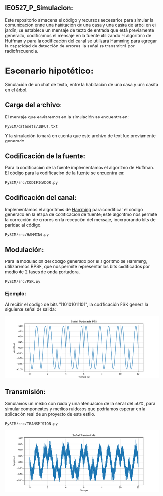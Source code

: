 ## IE0527_P_Simulacion:
Este repositorio almacena el código y recursos necesarios para simular la comunicación entre una habitación de una casa y una casita de árbol en el jardín; se establece un mensaje de texto de entrada que está previamente generado, codificamos el mensaje en la fuente utilizando el algoritmo de Huffman y para la codificación del canal se utilizará Hamming para agregar la capacidad de detección de errores; la señal se transmitirá por radiofrecuencia.

# Escenario hipotético: 
Simulación de un chat de texto, entre la habitación de una casa y una casita en el árbol.

## Carga del archivo:
El mensaje que enviaremos en la simulación se encuentra en:
```
PySIM/datasets/INPUT.txt
```
Y la simulación tomará en cuenta que este archivo de text fue previamente generado.

## Codificación de la fuente:
Para la codificación de la fuente implementamos el algoritmo de Huffman. El código para la codificacion de la fuente se encuentra en:
```
PySIM/src/CODIFICADOR.py
```

## Codificación del canal:
Implementamos el algoritmos de [Hamming](https://www.youtube.com/watch?v=WdmGSWrcMvM) para condificar el código generado en la etapa de codificacion de fuente; este algoritmo nos permite la corrección de errores en la recepción del mensaje, incorporando bits de paridad al código.
```
PySIM/src/HAMMING.py
```

## Modulación:
Para la modulación del codigo generado por el algoritmo de Hamming, utilizaremos BPSK, que nos permite representar los bits codificados por medio de 2 fases de onda portadora.
```
PySIM/src/PSK.py
```
### Ejemplo:
Al recibir el codigo de bits "110101011101", la codificación PSK genera la siguiente señal de salida:

![Señal PSK.](images/PSK_EJEMPLO_110101011101.png)

## Transmisión:
Simulamos un medio con ruido y una atenuacion de la señal del 50%, para simular componentes y medios ruidosos que podríamos esperar en la aplicación real de un proyecto de este estilo.
```
PySIM/src/TRANSMISION.py
```
![Señal transmitida.](images/TRANS_EJEMPLO_110101011101.png)
